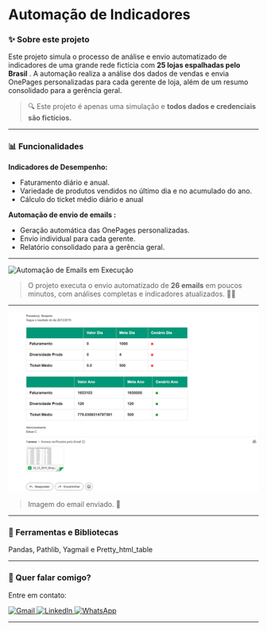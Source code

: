 # Automação de Indicadores

### ✨ Sobre este projeto

Este projeto simula o processo de análise e envio automatizado de indicadores de uma grande rede fictícia com  **25 lojas espalhadas pelo Brasil** . A automação realiza a análise dos dados de vendas e envia OnePages personalizadas para cada gerente de loja, além de um resumo consolidado para a gerência geral.

> 🔍 Este projeto é apenas uma simulação e **todos dados e credenciais são fictícios.**

---

### 📊 Funcionalidades

**Indicadores de Desempenho:**

- Faturamento diário e anual.
- Variedade de produtos vendidos no último dia e no acumulado do ano.
- Cálculo do ticket médio diário e anual

**Automação de envio de emails :**

- Geração automática das OnePages personalizadas.
- Envio individual para cada gerente.
- Relatório consolidado para a gerência geral.

---

<img src="projeto_email.gif" alt="Automação de Emails em Execução">

> O projeto executa o envio automatizado de **26 emails** em poucos minutos, com análises completas e indicadores atualizados. 🐱‍💻

---

![1729550324667](image/readme/1729550324667.png)

> Imagem do email enviado. 💌

---


### 🚀 Ferramentas e Bibliotecas

Pandas, Pathlib, Yagmail e Pretty_html_table

---

### 💌 Quer falar comigo?

Entre em contato:

<p align="left">  
<a href="mailto:edsoncarvalhointuria@gmail.com" title="Gmail">  
  <img src="https://img.shields.io/badge/-Gmail-FF0000?style=flat-square&labelColor=FF0000&logo=gmail&logoColor=white" alt="Gmail"/>  
</a>  
<a href="#" title="LinkedIn">  
  <img src="https://img.shields.io/badge/-LinkedIn-0e76a8?style=flat-square&logo=linkedin&logoColor=white" alt="LinkedIn"/>  
</a>  
<a href="https://wa.me/5511962400219" title="WhatsApp">  
  <img src="https://img.shields.io/badge/-WhatsApp-25d366?style=flat-square&labelColor=25d366&logo=whatsapp&logoColor=white" alt="WhatsApp"/>  
</a>  
</p>

---

